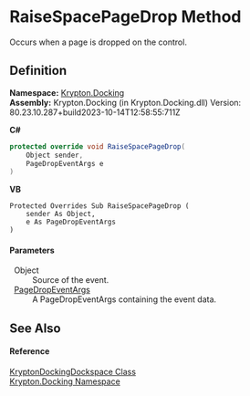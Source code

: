 # RaiseSpacePageDrop Method


Occurs when a page is dropped on the control.



## Definition
**Namespace:** <a href="98399376-cf41-9454-4b4d-4fab2ca20bc7.md">Krypton.Docking</a>  
**Assembly:** Krypton.Docking (in Krypton.Docking.dll) Version: 80.23.10.287+build2023-10-14T12:58:55:711Z

**C#**
``` C#
protected override void RaiseSpacePageDrop(
	Object sender,
	PageDropEventArgs e
)
```
**VB**
``` VB
Protected Overrides Sub RaiseSpacePageDrop ( 
	sender As Object,
	e As PageDropEventArgs
)
```



#### Parameters
<dl><dt>  Object</dt><dd>Source of the event.</dd><dt>  <a href="85bfbc0c-7701-b800-f13c-920853a93066.md">PageDropEventArgs</a></dt><dd>A PageDropEventArgs containing the event data.</dd></dl>

## See Also


#### Reference
<a href="a16209d6-1fd7-84cf-e1f0-e08aca0d626c.md">KryptonDockingDockspace Class</a>  
<a href="98399376-cf41-9454-4b4d-4fab2ca20bc7.md">Krypton.Docking Namespace</a>  

